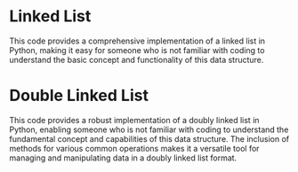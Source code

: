 
<h1>Linked List</h1>
This code provides a comprehensive implementation of a linked list in Python, 
making it easy for someone who is not familiar with coding to understand the 
basic concept and functionality of this data structure.


<h1>Double Linked List</h1>
This code provides a robust implementation of a doubly linked list in Python, 
enabling someone who is not familiar with coding to understand the fundamental 
concept and capabilities of this data structure. The inclusion of methods for 
various common operations makes it a versatile tool for managing and manipulating 
data in a doubly linked list format.
